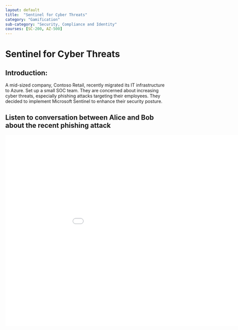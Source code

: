 ```yaml
---
layout: default
title:  "Sentinel for Cyber Threats"
category: "Gamification"
sub-category: "Security, Compliance and Identity"
courses: [SC-200, AZ-500]
---
```


# Sentinel for Cyber Threats

## Introduction:
A mid-sized company, Contoso Retail, recently migrated its IT infrastructure to Azure. Set up a small SOC  team.  They are concerned about increasing cyber threats, especially phishing attacks targeting their employees. They decided to implement Microsoft Sentinel to enhance their security posture.

## Listen to conversation between Alice and Bob about the recent phishing attack

<iframe class="smart-player-embed-iframe" id="embeddedSmartPlayerInstance" src="/iengage/project-files/gamification/Security, Compliance and Identity/videos/sentinel/sentinel_player.html?embedIFrameId=embeddedSmartPlayerInstance" width="1024" height="600" scrolling="no" frameborder="0" webkitAllowFullScreen mozallowfullscreen allowFullScreen></iframe>

<html lang="en">
<head>
    <meta charset="UTF-8">
    <meta name="viewport" content="width=device-width, initial-scale=1.0">
    <style>
        
        .knowledge-check {
            margin-top: 50px;
        }
        .knowledge-check-question {
            margin-bottom: 20px;
        }
        .correct {
            color: green;
        }
        .incorrect {
            color: red;
        }
    </style>
</head>
<body>

    <div class="knowledge-check">
        <h2>Knowledge Check</h2>
        <form id="knowledgeCheckForm">
            <div class="knowledge-check-question">
                <p>1.	Alice received a phishing email during a drill. What tool does Bob mention their organization uses to tackle phishing issues?</p>
                <label><input type="radio" name="question1" value="A">A) Firewalls</label><br>
                <label><input type="radio" name="question1" value="B">B) Microsoft Sentinel</label><br>
                <label><input type="radio" name="question1" value="C">C) Antivirus Software </label><br>
                <label><input type="radio" name="question1" value="D">D) Email Filters</label>
            </div>
            <div class="knowledge-check-question">
                <p>2.	Bob explains that the first step in using Microsoft Sentinel is to get all security data into one place. Which feature of Sentinel is used for this purpose?</p>
                
                <label><input type="radio" name="question2" value="A">A) Playbooks</label><br>
                <label><input type="radio" name="question2" value="B">B) Analytics Rules</label><br>
                <label><input type="radio" name="question2" value="C">C) Data Connectors</label><br>
                <label><input type="radio" name="question2" value="D">D) Workbooks</label>
            </div>
            <div class="knowledge-check-question">
                <p>3.	In the scenario, Bob mentions using Analytics Rules to detect phishing attempts. What specific keywords do these rules look for?</p>
                
                <label><input type="radio" name="question3" value="A">A) "Congratulations," "You won"</label><br>
                <label><input type="radio" name="question3" value="B">B) "Urgent," "Password reset"</label><br>
                <label><input type="radio" name="question3" value="C">C) "Free," "Gift voucher"</label><br>
                <label><input type="radio" name="question3" value="D">D) "Alert," "Security breach"</label>
            </div>
                        <div class="knowledge-check-question">
                <p>4.	Bob describes a feature that checks for Correlation in suspicious activities. Which of the following scenarios would raise a red flag according to this feature</p>
                
                <label><input type="radio" name="question4" value="A">A) A user receives a suspicious email and then immediately has a failed login attempt.</label><br>
                <label><input type="radio" name="question4" value="B">B) A user changes their password successfully.</label><br>
                <label><input type="radio" name="question4" value="C">C) A user logs in from their usual location.</label><br>
                <label><input type="radio" name="question4" value="D">D) A user receives a congratulatory email.</label>
            </div>
                <div class="knowledge-check-question">
                <p>5.	Once Sentinel detects a phishing attempt, what automated response does Bob say their organization has set up using Playbooks?</p>
                
                <label><input type="radio" name="question5" value="A">A) Sending a warning email to the user</label><br>
                <label><input type="radio" name="question5" value="B">B) Blocking the phishing sender, resetting the affected user's password, and alerting the security team</label><br>
                <label><input type="radio" name="question5" value="C">C) Logging the incident for future reference</label><br>
                <label><input type="radio" name="question5" value="D">D) Manually investigating the incident</label>
            </div>
                <div class="knowledge-check-question">
                <p>6.	Bob mentions using Kusto Query Language (KQL) for proactive threat hunting. What is the primary purpose of using KQL in Microsoft Sentinel?</p>
                
                <label><input type="radio" name="question6" value="A">A) Generating reports</label><br>
                <label><input type="radio" name="question6" value="B">B) Automating responses</label><br>
                <label><input type="radio" name="question6" value="C">C) Searching for suspicious patterns and threats</label><br>
                <label><input type="radio" name="question6" value="D">D) Visualizing data</label>
            </div>
                <div class="knowledge-check-question">
                <p>7.	To keep track of security information, Bob says they built Workbooks. What do these Workbooks provide?</p>
                
                <label><input type="radio" name="question7" value="A">A) Automated responses to threats</label><br>
                <label><input type="radio" name="question7" value="B">B) Interactive visualizations of security data and key metrics</label><br>
                <label><input type="radio" name="question7" value="C">C) Alerts for suspicious activities</label><br>
                <label><input type="radio" name="question7" value="D">D) Data ingestion from various sources</label>
            </div>
            <button type="button" onclick="checkAnswers()">Submit</button>
        </form>
        <div id="results"></div>
    </div>

    <script>
   
        function toggleEnlarge() {
            const carousel = document.getElementById('carousel');
            carousel.classList.toggle('enlarged');
        }

        function checkAnswers() {
            const answers = {
                question1: 'B',
                question2: 'C',
                question2: 'B',
                question2: 'A',
                question2: 'B',
                question2: 'C',
                question2: 'B'
               
            };

            let score = 0;
            const form = document.getElementById('knowledgeCheckForm');
            const results = document.getElementById('results');
            results.innerHTML = '';

            for (const [question, correctAnswer] of Object.entries(answers)) {
                const selected = form.querySelector(`input[name="${question}"]:checked`);
                const questionElement = form.querySelector(`input[name="${question}"][value="${correctAnswer}"]`).parentElement;
                if (selected && selected.value === correctAnswer) {
                    score++;
                    questionElement.classList.add('correct');
                } else if (selected) {
                    selected.parentElement.classList.add('incorrect');
                    questionElement.classList.add('correct');
                } else {
                    questionElement.classList.add('correct');
                }
            }

            results.innerHTML = `You got ${score} out of ${Object.keys(answers).length} correct.`;
        }
    </script>
</body>
</html>
